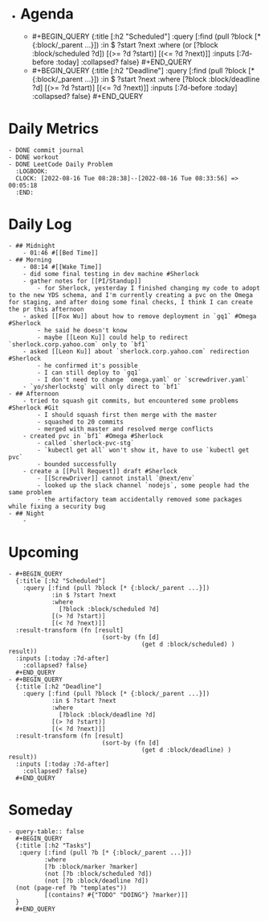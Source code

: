 - # Agenda
	- #+BEGIN_QUERY
	  {:title [:h2 "Scheduled"]
	    :query [:find (pull ?block [* {:block/_parent ...}])
	            :in $ ?start ?next
	            :where
	            (or
	              [?block :block/scheduled ?d])
	            [(>= ?d ?start)]
	            [(<= ?d ?next)]]
	  :inputs [:7d-before :today]
	    :collapsed? false}
	  #+END_QUERY
	- #+BEGIN_QUERY
	  {:title [:h2 "Deadline"]
	    :query [:find (pull ?block [* {:block/_parent ...}])
	            :in $ ?start ?next
	            :where
	              [?block :block/deadline ?d]
	            [(>= ?d ?start)]
	            [(<= ?d ?next)]]
	    :inputs [:7d-before :today]
	    :collapsed? false}
	  #+END_QUERY
# Daily Metrics
	- DONE commit journal
	- DONE workout
	- DONE LeetCode Daily Problem
	  :LOGBOOK:
	  CLOCK: [2022-08-16 Tue 08:28:38]--[2022-08-16 Tue 08:33:56] =>  00:05:18
	  :END:
# Daily Log
	- ## Midnight
		- 01:46 #[[Bed Time]]
	- ## Morning
		- 08:14 #[[Wake Time]]
		- did some final testing in dev machine #Sherlock
		- gather notes for [[PI/Standup]]
			- for Sherlock, yesterday I finished changing my code to adopt to the new YDS schema, and I'm currently creating a pvc on the Omega for staging, and after doing some final checks, I think I can create the pr this afternoon
		- asked [[Fox Wu]] about how to remove deployment in `gq1` #Omega #Sherlock
			- he said he doesn't know
			- maybe [[Leon Ku]] could help to redirect `sherlock.corp.yahoo.com` only to `bf1`
		- asked [[Leon Ku]] about `sherlock.corp.yahoo.com` redirection #Sherlock
			- he confirmed it's possible
			- I can still deploy to `gq1`
			- I don't need to change `omega.yaml` or `screwdriver.yaml`
		- `yo/sherlockstg` will only direct to `bf1`
	- ## Afternoon
		- tried to squash git commits, but encountered some problems #Sherlock #Git
			- I should squash first then merge with the master
			- squashed to 20 commits
			- merged with master and resolved merge conflicts
		- created pvc in `bf1` #Omega #Sherlock
			- called `sherlock-pvc-stg`
			- `kubectl get all` won't show it, have to use `kubectl get pvc`
			- bounded successfully
		- create a [[Pull Request]] draft #Sherlock
			- [[ScrewDriver]] cannot install `@next/env`
			- looked up the slack channel `nodejs`, some people had the same problem
			- the artifactory team accidentally removed some packages while fixing a security bug
	- ## Night
		-
# Upcoming
	- #+BEGIN_QUERY
	  {:title [:h2 "Scheduled"]
	    :query [:find (pull ?block [* {:block/_parent ...}])
	            :in $ ?start ?next
	            :where
	              [?block :block/scheduled ?d]
	            [(> ?d ?start)]
	            [(< ?d ?next)]]
	  :result-transform (fn [result]
	                          (sort-by (fn [d]
	                                     (get d :block/scheduled) ) result))    
	  :inputs [:today :7d-after]
	    :collapsed? false}
	  #+END_QUERY
	- #+BEGIN_QUERY
	  {:title [:h2 "Deadline"]
	    :query [:find (pull ?block [* {:block/_parent ...}])
	            :in $ ?start ?next
	            :where
	              [?block :block/deadline ?d]
	            [(> ?d ?start)]
	            [(< ?d ?next)]]
	  :result-transform (fn [result]
	                          (sort-by (fn [d]
	                                     (get d :block/deadline) ) result))    
	  :inputs [:today :7d-after]
	    :collapsed? false}
	  #+END_QUERY
# Someday
	- query-table:: false
	  #+BEGIN_QUERY
	  {:title [:h2 "Tasks"]
	   :query [:find (pull ?b [* {:block/_parent ...}])
	          :where
	          [?b :block/marker ?marker]
	          (not [?b :block/scheduled ?d])
	          (not [?b :block/deadline ?d])
	  (not (page-ref ?b "templates"))
	          [(contains? #{"TODO" "DOING"} ?marker)]]
	  }
	  #+END_QUERY